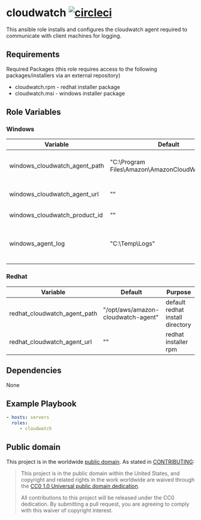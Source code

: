 cloudwatch [![circleci](https://circleci.com/gh/GSA/ansible-cloudwatch.svg?style=svg)](https://circleci.com/gh/GSA/ansible-cloudwatch)
=========

This ansible role installs and configures the cloudwatch agent required to communicate with client machines for logging.

Requirements
------------

Required Packages (this role requires access to the following packages/installers via an external repository)
- cloudwatch.rpm - redhat installer package
- cloudwatch.msi - windows installer package

Role Variables
--------------

### Windows

| Variable | Default | Purpose |
| ------ | ------ | ------ |
| windows_cloudwatch_agent_path | "C:\\Program Files\\Amazon\\AmazonCloudWatchAgent" | default windows install directory |
| windows_cloudwatch_agent_url | "" | windows installer msi |
| windows_cloudwatch_product_id | "" | windows product_id |
| windows_agent_log | "C:\Temp\Logs" | default agent windows log directory |

### Redhat

| Variable | Default | Purpose |
| ------ | ------ | ------ |
| redhat_cloudwatch_agent_path | "/opt/aws/amazon-cloudwatch-agent" | default redhat install directory |
| redhat_cloudwatch_agent_url | "" | redhat installer rpm |

Dependencies
------------

None

Example Playbook
----------------

```yaml
- hosts: servers
  roles:
     - cloudwatch
```

Public domain
-------------

This project is in the worldwide [public domain](LICENSE.md). As stated in [CONTRIBUTING](CONTRIBUTING.md):

> This project is in the public domain within the United States, and copyright and related rights in the work worldwide are waived through the [CC0 1.0 Universal public domain dedication](https://creativecommons.org/publicdomain/zero/1.0/).
>
> All contributions to this project will be released under the CC0 dedication. By submitting a pull request, you are agreeing to comply with this waiver of copyright interest.
